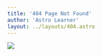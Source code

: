 ```yaml
---
title: '404 Page Not Found'
author: 'Astro Learner'
layout: ../layouts/404.astro
---
```




<img src="/assets/404.jpg" class="not-found-image">